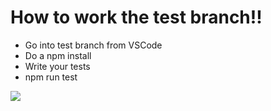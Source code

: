 <h1>How to work the test branch!!</h1>
<ul>
  <li>Go into test branch from VSCode</li>
  <li>Do a npm install</li>
  <li>Write your tests</li>
  <li>npm run test</li>
</ul>

<a href="https://codecov.io/gh/SDProject2025/game-spheres" > 
 <img src="https://codecov.io/gh/SDProject2025/game-spheres/branch/testing/graph/badge.svg?token=HHPB5ZOUBJ"/> 
 </a>
